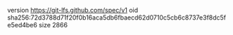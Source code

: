 version https://git-lfs.github.com/spec/v1
oid sha256:72d3788d71f20f0b16aca5db6fbaecd62d0710c5cb6c8737e3f8dc5fe5ed4be6
size 2866
